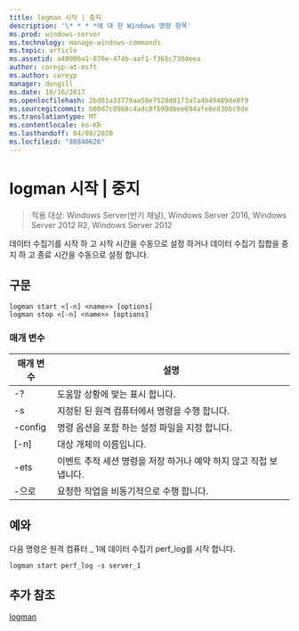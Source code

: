 ```yaml
---
title: logman 시작 | 중지
description: '\* * * *에 대 한 Windows 명령 항목'
ms.prod: windows-server
ms.technology: manage-windows-commands
ms.topic: article
ms.assetid: a40006a1-876e-474b-aaf1-f365c730deea
author: coreyp-at-msft
ms.author: coreyp
manager: dongill
ms.date: 10/16/2017
ms.openlocfilehash: 2bd81a33779aa58e7528d0173a7a4b49489de8f9
ms.sourcegitcommit: b00d7c8968c4adc8f699dbee694afe6ed36bc9de
ms.translationtype: MT
ms.contentlocale: ko-KR
ms.lasthandoff: 04/08/2020
ms.locfileid: "80840626"
---
```

# <a name="logman-start--stop"></a>logman 시작 | 중지

>적용 대상: Windows Server(반기 채널), Windows Server 2016, Windows Server 2012 R2, Windows Server 2012

데이터 수집기를 시작 하 고 시작 시간을 수동으로 설정 하거나 데이터 수집기 집합을 중지 하 고 종료 시간을 수동으로 설정 합니다.  

## <a name="syntax"></a>구문  
```  
logman start <[-n] <name>> [options]  
logman stop <[-n] <name>> [options]  
```  
### <a name="parameters"></a>매개 변수  

|     매개 변수      |                                 설명                                  |
|--------------------|------------------------------------------------------------------------------|
|         -?         |                       도움말 상황에 맞는 표시 합니다.                       |
| -s <computer name> |            지정된 된 원격 컴퓨터에서 명령을 수행 합니다.             |
|  -config <value>   |           명령 옵션을 포함 하는 설정 파일을 지정 합니다.            |
|    [-n] <name>     |                          대상 개체의 이름입니다.                          |
|        -ets        | 이벤트 추적 세션 명령을 저장 하거나 예약 하지 않고 직접 보냅니다. |
|        -으로         |               요청한 작업을 비동기적으로 수행 합니다.                |

## <a name="examples"></a><a name=BKMK_examples></a>예와  
다음 명령은 원격 컴퓨터 _ 1에 데이터 수집기 perf_log를 시작 합니다.  
```  
logman start perf_log -s server_1  
```  
## <a name="additional-references"></a>추가 참조  
[logman](logman.md)  
